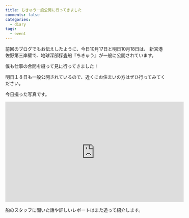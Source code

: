 ```yaml
---
title: ちきゅう一般公開に行ってきました
comments: false
categories:
  - diary
tags:
  - event
---
```


前回のブログでもお伝えしたように、今日10月17日と明日10月18日は、
新宮港佐野第三岸壁で、地球深部探査船『ちきゅう』が一般に公開されています。

僕も仕事の合間を縫って見に行ってきました！

明日１８日も一般公開されているので、近くにお住まいの方はぜひ行ってみてください。

今日撮った写真です。

<iframe width="560" height="315" src="https://www.youtube.com/embed/TBdpENj25A8" frameborder="0" allowfullscreen></iframe>

船のスタッフに聞いた話や詳しいレポートはまた追って紹介します。
